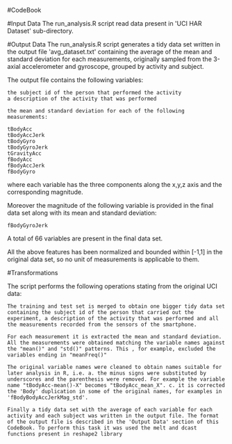 #CodeBook

#Input Data
The run_analysis.R script read data present in 'UCI HAR Dataset' sub-directory.

#Output Data
The run_analysis.R script generates a tidy data set written in the output file 'avg_dataset.txt' containing the average of the mean and standard deviation for each measurements, originally sampled from the 3-axial accelerometer and gyroscope, grouped by activity and subject.

The output file contains the following variables:

    the subject id of the person that performed the activity
    a description of the activity that was performed

    the mean and standard deviation for each of the following measurements:

    tBodyAcc
    tBodyAccJerk
    tBodyGyro
    tBodyGyroJerk
    tGravityAcc
    fBodyAcc
    fBodyAccJerk
    fBodyGyro

where each variable has the three components along the x,y,z axis and the corresponding magnitude.

Moreover the magnitude of the following variable is provided in the final data set along with its mean and standard deviation:

    fBodyGyroJerk

A total of 66 variables are present in the final data set.

All the above features has been normalized and bounded within [-1,1] in the original data set, so no unit of measurements is applicable to them.

#Transformations

The script performs the following operations stating from the original UCI data:

    The training and test set is merged to obtain one bigger tidy data set containing the subject id of the person that carried out the experiment, a description of the activity that was performed and all the measurements recorded from the sensors of the smartphone.

    For each measurement it is extracted the mean and standard deviation. All the measurements were obtained matching the variable names against the "mean()" and "std()" patterns. This , for example, excluded the variables ending in "meanFreq()"

    The original variable names were cleaned to obtain names suitable for later analysis in R, i.e. a. the minus signs were substituted by underscores and the parenthesis were removed. For example the variable name "tBodyAcc-mean()-X" becomes "tBodyAcc_mean_X". c. it is corrected the 'Body' duplication in some of the original names, for examples in 'fBodyBodyAccJerkMag_std'.

    Finally a tidy data set with the average of each variable for each activity and each subject was written in the output file. The format of the output file is described in the 'Output Data' section of this CodeBook. To perform this task it was used the melt and dcast functions present in reshape2 library
